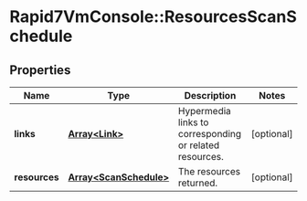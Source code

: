 # Rapid7VmConsole::ResourcesScanSchedule

## Properties
Name | Type | Description | Notes
------------ | ------------- | ------------- | -------------
**links** | [**Array&lt;Link&gt;**](Link.md) | Hypermedia links to corresponding or related resources. | [optional] 
**resources** | [**Array&lt;ScanSchedule&gt;**](ScanSchedule.md) | The resources returned. | [optional] 


